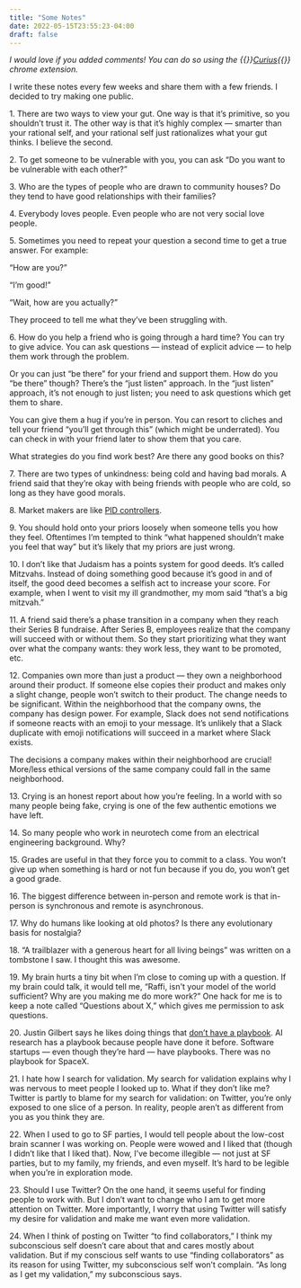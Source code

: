 ```yaml
---
title: "Some Notes"
date: 2022-05-15T23:55:23-04:00
draft: false
---
```


_I would love if you added comments! You can do so using the {{<rawhtml>}}<a href="https://curius.app" target="_blank">Curius</a>{{</rawhtml>}} chrome extension._

I write these notes every few weeks and share them with a few friends. I decided to try making one public.

1\. There are two ways to view your gut. One way is that it’s primitive, so you shouldn’t trust it. The other way is that it’s highly complex — smarter than your rational self, and your rational self just rationalizes what your gut thinks. I believe the second.

2\. To get someone to be vulnerable with you, you can ask “Do you want to be vulnerable with each other?”

3\. Who are the types of people who are drawn to community houses? Do they tend to have good relationships with their families?

4\. Everybody loves people. Even people who are not very social love people.

5\. Sometimes you need to repeat your question a second time to get a true answer. For example:

“How are you?”

“I’m good!”

“Wait, how are you actually?”

They proceed to tell me what they’ve been struggling with.

6\. How do you help a friend who is going through a hard time? You can try to give advice. You can ask questions — instead of explicit advice — to help them work through the problem.

Or you can just “be there” for your friend and support them. How do you “be there” though? There’s the “just listen” approach. In the “just listen” approach, it’s not enough to just listen; you need to ask questions which get them to share.

You can give them a hug if you’re in person. You can resort to cliches and tell your friend “you’ll get through this” (which might be underrated). You can check in with your friend later to show them that you care.

What strategies do you find work best? Are there any good books on this?

7\. There are two types of unkindness: being cold and having bad morals. A friend said that they’re okay with being friends with people who are cold, so long as they have good morals.

8\. Market makers are like [PID controllers](https://en.wikipedia.org/wiki/PID_controller).

9\. You should hold onto your priors loosely when someone tells you how they feel. Oftentimes I’m tempted to think “what happened shouldn’t make you feel that way” but it’s likely that my priors are just wrong.

10\. I don’t like that Judaism has a points system for good deeds. It’s called Mitzvahs. Instead of doing something good because it’s good in and of itself, the good deed becomes a selfish act to increase your score. For example, when I went to visit my ill grandmother, my mom said “that’s a big mitzvah.”

11\. A friend said there’s a phase transition in a company when they reach their Series B fundraise. After Series B, employees realize that the company will succeed with or without them. So they start prioritizing what they want over what the company wants: they work less, they want to be promoted, etc.

12\. Companies own more than just a product — they own a neighborhood around their product. If someone else copies their product and makes only a slight change, people won’t switch to their product. The change needs to be significant. Within the neighborhood that the company owns, the company has design power. For example, Slack does not send notifications if someone reacts with an emoji to your message. It’s unlikely that a Slack duplicate with emoji notifications will succeed in a market where Slack exists.

The decisions a company makes within their neighborhood are crucial! More/less ethical versions of the same company could fall in the same neighborhood.

13\. Crying is an honest report about how you’re feeling. In a world with so many people being fake, crying is one of the few authentic emotions we have left.

14\. So many people who work in neurotech come from an electrical engineering background. Why?

15\. Grades are useful in that they force you to commit to a class. You won’t give up when something is hard or not fun because if you do, you won’t get a good grade.

16\. The biggest difference between in-person and remote work is that in-person is synchronous and remote is asynchronous.

17\. Why do humans like looking at old photos? Is there any evolutionary basis for nostalgia?

18\. “A trailblazer with a generous heart for all living beings” was written on a tombstone I saw. I thought this was awesome.

19\. My brain hurts a tiny bit when I’m close to coming up with a question. If my brain could talk, it would tell me, “Raffi, isn't your model of the world sufficient? Why are you making me do more work?” One hack for me is to keep a note called “Questions about X,” which gives me permission to ask questions.

20\. Justin Gilbert says he likes doing things that [don’t have a playbook](https://masterplan.substack.com/p/master-plan-justin-glibert-foundation?curius=521%2C3%2C1599%2C1294%2C1417%2C30%2C1419&s=r). AI research has a playbook because people have done it before. Software startups — even though they’re hard — have playbooks. There was no playbook for SpaceX.

21\. I hate how I search for validation. My search for validation explains why I was nervous to meet people I looked up to. What if they don’t like me? Twitter is partly to blame for my search for validation: on Twitter, you’re only exposed to one slice of a person. In reality, people aren’t as different from you as you think they are.

22\. When I used to go to SF parties, I would tell people about the low-cost brain scanner I was working on. People were wowed and I liked that (though I didn’t like that I liked that). Now, I’ve become illegible — not just at SF parties, but to my family, my friends, and even myself. It’s hard to be legible when you’re in exploration mode.

23\. Should I use Twitter? On the one hand, it seems useful for finding people to work with. But I don’t want to change who I am to get more attention on Twitter. More importantly, I worry that using Twitter will satisfy my desire for validation and make me want even more validation.

24\. When I think of posting on Twitter “to find collaborators,” I think my subconscious self doesn’t care about that and cares mostly about validation. But if my conscious self wants to use “finding collaborators” as its reason for using Twitter, my subconscious self won’t complain. “As long as I get my validation,” my subconscious says.
